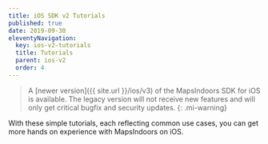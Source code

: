 ```yaml
---
title: iOS SDK v2 Tutorials
published: true
date: 2019-09-30
eleventyNavigation:
  key: ios-v2-tutorials
  title: Tutorials
  parent: ios-v2
  order: 4
---
```


> A [newer version]({{ site.url }}/ios/v3) of the MapsIndoors SDK for iOS is available. The legacy version will not receive new features and will only get critical bugfix and security updates.
{: .mi-warning}

With these simple tutorials, each reflecting common use cases, you can get more hands on experience with MapsIndoors on iOS.
